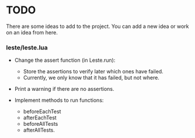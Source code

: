 # TODO

There are some ideas to add to the project. You can add a new idea or work
on an idea from here.

### leste/leste.lua

- Change the assert function (in Leste.run):
  - Store the assertions to verify later which ones have failed.
  - Currently, we only know that it has failed, but not where.

- Print a warning if there are no assertions.

- Implement methods to run functions:
  - beforeEachTest
  - afterEachTest
  - beforeAllTests
  - afterAllTests.
